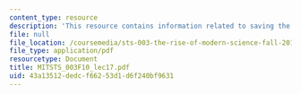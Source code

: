 ```yaml
---
content_type: resource
description: 'This resource contains information related to saving the phenomena. '
file: null
file_location: /coursemedia/sts-003-the-rise-of-modern-science-fall-2010/43a13512dedcf66253d1d6f240bf9631_MITSTS_003F10_lec17.pdf
file_type: application/pdf
resourcetype: Document
title: MITSTS_003F10_lec17.pdf
uid: 43a13512-dedc-f662-53d1-d6f240bf9631
---
```

